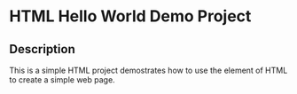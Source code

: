 # HTML Hello World Demo Project
## Description
This is a simple HTML project demostrates how to use the element of HTML to create a simple web page.